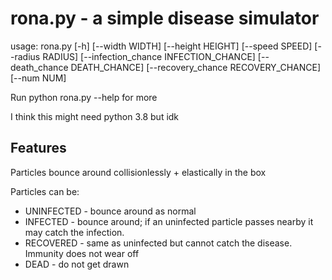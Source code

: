rona.py - a simple disease simulator
======

usage: rona.py [-h] [--width WIDTH] [--height HEIGHT] [--speed SPEED]
               [--radius RADIUS] [--infection_chance INFECTION_CHANCE]
               [--death_chance DEATH_CHANCE] [--recovery_chance RECOVERY_CHANCE]
               [--num NUM]

Run python rona.py --help for more

I think this might need python 3.8 but idk



Features
--------
Particles bounce around collisionlessly + elastically in the box

Particles can be:
 * UNINFECTED - bounce around as normal
 * INFECTED - bounce around; if an uninfected particle passes nearby it may catch the infection.
 * RECOVERED - same as uninfected but cannot catch the disease. Immunity does not wear off
 * DEAD - do not get drawn

